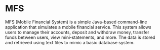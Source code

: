 # MFS
MFS (Mobile Financial System) is a simple Java-based command-line application that simulates a mobile financial service. This system allows users to manage their accounts, deposit and withdraw money, transfer funds between users, view mini-statements, and more. The data is stored and retrieved using text files to mimic a basic database system.
